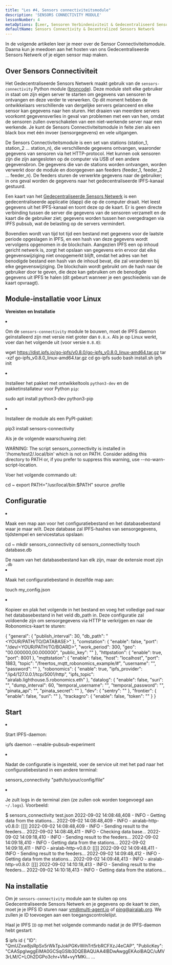 ```yaml
---
title: "Les #4, Sensors connectiviteitsmodule"
description: 'SENSORS CONNECTIVITY MODULE'
lessonNumber: 4
metaOptions: [Leer, Sensoren Verbindeniviteit & Gedecentraliseerd Sensoren Netwerk]
defaultName: Sensors Connectivity & Decentralized Sensors Network
---
```


In de volgende artikelen leer je meer over de Sensor Connectiviteitsmodule. Daarna kun je meedoen aan het hosten van ons Gedecentraliseerde Sensors Netwerk of je eigen sensor map maken.

## Over Sensors Connectiviteit

Het Gedecentraliseerde Sensors Netwerk maakt gebruik van de `sensors-connectivity` Python module ([broncode](https://github.com/airalab/sensors-connectivity)). Deze module stelt elke gebruiker in staat om zijn eigen server te starten om gegevens van sensoren te ontvangen en deze verder te verwerken. Op dit moment hebben de ontwikkelaars verschillende van dergelijke servers gelanceerd en elke sensor kan gegevens naar hen sturen. Het draaien van meerdere servers voorkomt gegevensverlies in geval van problemen met een van hen, omdat de sensoren zullen overschakelen van een niet-werkende server naar een werkende. Je kunt de Sensors Connectiviteitsmodule in feite zien als een black box met één invoer (sensorgegevens) en vele uitgangen.

<LessonImages  figure figureCaption="Module architecture" src="sensors-connectivity-course/lesson-4-1.png" alt="Module architecture"/>

De Sensors Connectiviteitsmodule is een set van stations (station_1, station_2 ... station_n), die verschillende gegevens ontvangen, waaronder gegevens van sensoren via het HTTP-protocol. Het kunnen ook sensoren zijn die zijn aangesloten op de computer via USB of een andere gegevensbron. De gegevens die van de stations worden ontvangen, worden verwerkt door de module en doorgegeven aan feeders (feeder_1, feeder_2 ... feeder_n). De feeders sturen de verwerkte gegevens naar de gebruiker; in ons geval worden de gegevens naar het gedecentraliseerde IPFS-kanaal gestuurd. 

Een kaart van het [Gedecentraliseerde Sensors Netwerk](https://sensors.robonomics.network/#/) is een gedecentraliseerde applicatie (dapp) die op de computer draait. Het leest gegevens uit het IPFS-kanaal en toont deze op de kaart. Er is geen directe verbinding tussen de server die gegevens van de sensoren verzamelt en de kaart die de gebruiker ziet; gegevens worden tussen hen overgedragen via IPFS pubsub, wat de belasting op de servers vermindert. 

Bovendien wordt van tijd tot tijd een bestand met gegevens voor de laatste periode opgeslagen in IPFS, en een hash van deze gegevens wordt vervolgens opgenomen in de blockchain. Aangezien IPFS een op inhoud gericht netwerk is, zorgt het opslaan van gegevens erin ervoor dat elke gegevenswijziging niet onopgemerkt blijft, omdat het adres van het benodigde bestand een hash van de inhoud bevat, die zal veranderen bij elke gegevenswijziging. De blockchain wordt gebruikt om de hash naar de gebruiker door te geven, die deze kan gebruiken om de benodigde gegevens uit IPFS te halen (dit gebeurt wanneer je een geschiedenis van de kaart opvraagt).

## Module-installatie voor Linux

**Vereisten en Installatie**

<List type="numbers">

<li>

Om de `sensors-connectivity` module te bouwen, moet de IPFS daemon geïnstalleerd zijn met versie niet groter dan `0.8.x`. Als je op Linux werkt, voer dan het volgende uit (voor versie `0.8.0`):

<LessonCodeWrapper codeClass="big-code" language="bash">wget https://dist.ipfs.io/go-ipfs/v0.8.0/go-ipfs_v0.8.0_linux-amd64.tar.gz
tar -xzf go-ipfs_v0.8.0_linux-amd64.tar.gz
cd go-ipfs
sudo bash install.sh
ipfs init</LessonCodeWrapper>

</li>


<li>

Installeer het pakket met ontwikkeltools `python3-dev` en de pakketinstallateur voor Python `pip`:

<LessonCodeWrapper codeClass="long-code" language="bash">sudo apt install python3-dev python3-pip</LessonCodeWrapper>

</li>


<li>

Installeer de module als een PyPI-pakket:

<LessonCodeWrapper codeClass="long-code" language="bash">pip3 install sensors-connectivity</LessonCodeWrapper>

Als je de volgende waarschuwing ziet: 

<LessonCodeWrapper codeClass="big-code" language="bash">WARNING: The script sensors_connectivity is installed in '/home/test2/.local/bin' which is not on PATH.
Consider adding this directory to PATH or, if you prefer to suppress this warning, use --no-warn-script-location.</LessonCodeWrapper>

Voer het volgende commando uit:

<LessonCodeWrapper  language="bash">cd ~
export PATH="/usr/local/bin:$PATH"
source .profile</LessonCodeWrapper>

</li>

</List>

## Configuratie

<List type="numbers">

<li>

Maak een map aan voor het configuratiebestand en het databasebestand waar je maar wilt. Deze database zal IPFS-hashes van sensorgegevens, tijdstempel en servicestatus opslaan:

<LessonCodeWrapper language="bash">cd ~
mkdir sensors_connectivity
cd sensors_connectivity
touch database.db</LessonCodeWrapper>

<RoboAcademyNote type="okay" title="INFO">
De naam van het databasebestand kan elk zijn, maar de extensie moet zijn <code>.db</code>
</RoboAcademyNote>

</li>


<li>

Maak het configuratiebestand in dezelfde map aan:

<LessonCodeWrapper language="bash">touch my_config.json</LessonCodeWrapper>

</li>


<li>

Kopieer en plak het volgende in het bestand en voeg het volledige pad naar het databasebestand in het veld db_path in. Deze configuratie zal voldoende zijn om sensorgegevens via HTTP te verkrijgen en naar de Robonomics-kaart te sturen:

<LessonCodeWrapper codeClass="big-code" language="json">{
   "general": {
      "publish_interval": 30,
      "db_path": "<YOUR/PATH/TO/DATABASE>"
   },
   "comstation": {
      "enable": false,
      "port": "/dev/<YOUR/PATH/TO/BOARD>",
      "work_period": 300,
      "geo": "00.000000,00.000000",
      "public_key": ""
   },
   "httpstation": {
      "enable": true,
      "port": 8001
   },
   "mqttstation": {
      "enable": false,
      "host": "localhost",
      "port": 1883,
      "topic": "/freertos_mqtt_robonomics_example/#",
      "username": "",
      "password": ""
   },
   "robonomics": {
      "enable": true,
      "ipfs_provider": "/ip4/127.0.0.1/tcp/5001/http",
      "ipfs_topic": "airalab.lighthouse.5.robonomics.eth"
   },
   "datalog": {
      "enable": false,
      "suri": "",
      "dump_interval": 60,
      "temporal_username": "",
      "temporal_password": "",
      "pinata_api": "",
      "pinata_secret": ""
   },
   "dev": {
      "sentry": ""
   },
   "frontier": {
      "enable": false,
      "suri": ""
   },
   "trackagro": {
      "enable": false,
      "token": ""
   }
}</LessonCodeWrapper>

</li>

</List>

## Start


<List type="numbers">

<li>

Start IPFS-daemon:

<LessonCodeWrapper codeCLass="big-code" language="bash">ipfs daemon --enable-pubsub-experiment</LessonCodeWrapper>

</li>


<li>

Nadat de configuratie is ingesteld, voer de service uit met het pad naar het configuratiebestand in een andere terminal:

<LessonCodeWrapper language="bash">sensors_connectivity "path/to/your/config/file”</LessonCodeWrapper>

</li>


<li>

Je zult logs in de terminal zien (ze zullen ook worden toegevoegd aan `~/.logs`). Voorbeeld:

<LessonCodeWrapper codeClass="big-code" language="bash">$ sensors_connectivity test.json
2022-09-02 14:08:48,408 - INFO - Getting data from the stations...
2022-09-02 14:08:48,409 - INFO - airalab-http-v0.8.0: [[]]
2022-09-02 14:08:48,409 - INFO - Sending result to the feeders...
2022-09-02 14:08:48,411 - INFO - Checking data base...
2022-09-02 14:09:18,410 - INFO - Sending result to the feeders...
2022-09-02 14:09:18,410 - INFO - Getting data from the stations...
2022-09-02 14:09:18,411 - INFO - airalab-http-v0.8.0: [[]]
2022-09-02 14:09:48,411 - INFO - Sending result to the feeders...
2022-09-02 14:09:48,412 - INFO - Getting data from the stations...
2022-09-02 14:09:48,413 - INFO - airalab-http-v0.8.0: [[]]
2022-09-02 14:10:18,413 - INFO - Sending result to the feeders...
2022-09-02 14:10:18,413 - INFO - Getting data from the stations...</LessonCodeWrapper>

</li>

</List>

## Na installatie

Om je `sensors-connectivity` module aan te sluiten op ons Gedecentraliseerde Sensors Netwerk en je gegevens op de kaart te zien, moet je je IPFS ID sturen naar [vm@multi-agent.io](mailto:vm@multi-agent.io) of [ping@airalab.org](mailto:ping@airalab.org). We zullen je ID toevoegen aan een toegangscontrolelijst.

Haal je IPFS `ID` op met het volgende commando nadat je de IPFS-daemon hebt gestart:

<LessonCodeWrapper codeClass="big-code" language="bash">$ ipfs id
{
	"ID": "QmUZxw8jsRpSx5rWkTpJokPGKvWihTrt5rbRCFXzJ4eCAP",
	"PublicKey": "CAASpgIwggEiMA0GCSqGSIb3DQEBAQUAA4IBDwAwggEKAoIBAQC/uMV3rLM/C+LOh2DGPo3chr+VM+vyYMKi...
    ...</LessonCodeWrapper>